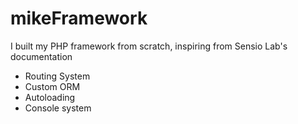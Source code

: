 # mikeFramework
I built my PHP framework from scratch, inspiring from Sensio Lab's documentation

- Routing System
- Custom ORM
- Autoloading
- Console system
